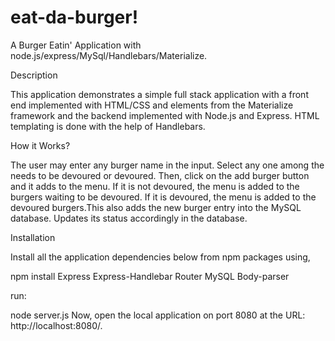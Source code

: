 # eat-da-burger!

A Burger Eatin' Application with node.js/express/MySql/Handlebars/Materialize.

Description


This application demonstrates a simple full stack application with a front end implemented with HTML/CSS and elements from the Materialize framework and the backend implemented with Node.js and Express. HTML templating is done with the help of Handlebars.

How it Works?

The user may enter any burger name in the input. Select any one among the needs to be devoured or devoured. Then, click on the add burger button and it adds to the menu. If it is not devoured, the menu is added to the burgers waiting to be devoured. If it is devoured, the menu is added to the devoured burgers.This also adds the new burger entry into the MySQL database. Updates its status accordingly in the database.


Installation


Install all the application dependencies below from npm packages using,

npm install
Express
Express-Handlebar
Router
MySQL
Body-parser


run:

node server.js
Now, open the local application on port 8080 at the URL: http://localhost:8080/.

